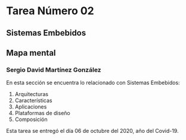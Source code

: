 # Tarea Número 02
## Sistemas Embebidos
## Mapa mental
### Sergio David Martínez González

En esta sección se encuentra lo relacionado con Sistemas Embebidos:
1. Arquitecturas
2. Características
3. Aplicaciones
4. Plataformas de diseño
5. Composición

Esta tarea se entregó el día 06 de octubre del 2020, año del Covid-19.